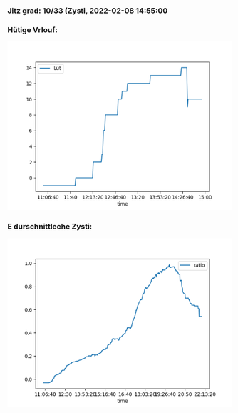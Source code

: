 ### Jitz grad: 10/33 (Zysti, 2022-02-08 14:55:00

### Hütige Vrlouf:
![Graph](Today.png)

### E durschnittleche Zysti:
![Graph](Zysti.png)